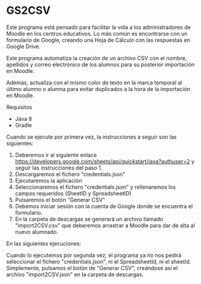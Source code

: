 # GS2CSV

Este programa está pensado para facilitar la vida a los administradores de Moodle en los centros educativos. Lo más común es encontrarse con un formulario de Google, creando una Hoja de Cálculo con las respuestas en Google Drive.

Este programa automatiza la creación de un archivo CSV con el nombre, apellidos y correo electrónico de los alumnos para su posterior importación en Moodle.

Además, actualiza con el mismo color de texto en la marca temporal al último alumno o alumna para evitar duplicados a la hora de la importación en Moodle.

Requisitos

- Java 8
- Gradle

Cuando se ejecute por primera vez, la instrucciones a seguir son las siguientes:

1) Deberemos ir al siguiente enlace https://developers.google.com/sheets/api/quickstart/java?authuser=2 y seguir las instrucciones del paso 1.
2) Descargaremos el fichero "credentials.json"
3) Ejecutaremos la aplicación
4) Seleccionaremos el fichero "credentials.json" y rellenaremos los campos requeridos (SheetID y SpreadsheetID)
5) Pulsaremos el botón "Generar CSV"
6) Debemos iniciar sesión con la cuenta de Google donde se encuentra el formulario.
7) En la carpeta de descargas se generará un archivo llamado "import2CSV.csv" que deberemos arrastrar a Moodle para dar de alta al nuevo alumnado.

En las siguientes ejecuciones:

Cuando lo ejecutemos por segunda vez, el programa ya no nos pedirá seleccionar el fichero "credentials.json", ni el SpreadsheetId, ni el sheetId. Simplemente, pulsamos el botón de "Generar CSV", creándose así el archivo "import2CSV.json" en la carpeta de descargas.
